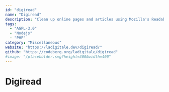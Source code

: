 ```yaml
---
id: "digiread"
name: "Digiread"
description: "Clean up online pages and articles using Mozilla's Readability (documentation in French)."
tags:
  - "AGPL-3.0"
  - "Nodejs"
  - "PHP"
category: "Miscellaneous"
website: "https://ladigitale.dev/digiread/"
github: "https://codeberg.org/ladigitale/digiread"
#image: "/placeholder.svg?height=300&width=400"
---
```


# Digiread
